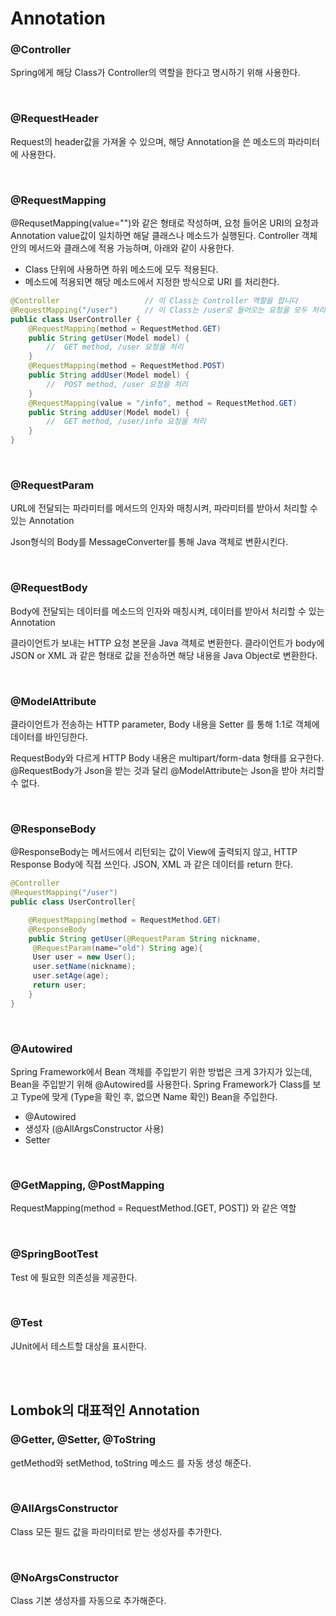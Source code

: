 # Annotation

### @Controller

Spring에게 해당 Class가 Controller의 역할을 한다고 명시하기 위해 사용한다.

<br>

### @RequestHeader

Request의 header값을 가져올 수 있으며, 해당 Annotation을 쓴 메소드의 파라미터에 사용한다.

<br>

### @RequestMapping

@RequsetMapping(value="")와 같은 형태로 작성하며, 요청 들어온 URI의 요청과 Annotation value값이 일치하면 해달 클래스나 메소드가 실행된다. Controller 객체 안의 메서드와 클래스에 적용 가능하며, 아래와 같이 사용한다.

- Class 단위에 사용하면 하위 메소드에 모두 적용된다.
- 메소드에 적용되면 해당 메소드에서 지정한 방식으로 URI 를 처리한다.


```java
@Controller                   // 이 Class는 Controller 역할을 합니다  
@RequestMapping("/user")      // 이 Class는 /user로 들어오는 요청을 모두 처리합니다.  
public class UserController {  
    @RequestMapping(method = RequestMethod.GET)  
    public String getUser(Model model) {  
        //  GET method, /user 요청을 처리  
    }  
    @RequestMapping(method = RequestMethod.POST)  
    public String addUser(Model model) {  
        //  POST method, /user 요청을 처리  
    }  
    @RequestMapping(value = "/info", method = RequestMethod.GET)  
    public String addUser(Model model) {  
        //  GET method, /user/info 요청을 처리  
    }  
}
```

<br>

### @RequestParam

URL에 전달되는 파라미터를 메서드의 인자와 매칭시켜, 파라미터를 받아서 처리할 수 있는 Annotation

Json형식의 Body를 MessageConverter를 통해 Java 객체로 변환시킨다.

<br>

### @RequestBody

Body에 전달되는 데이터를 메소드의 인자와 매칭시켜, 데이터를 받아서 처리할 수 있는 Annotation

클라이언트가 보내는 HTTP 요청 본문을 Java 객체로 변환한다. 클라이언트가 body에 JSON or XML 과 같은 형태로 값을 전송하면 해당 내용을 Java Object로 변환한다.

<br>

### @ModelAttribute

클라이언트가 전송하는 HTTP parameter, Body 내용을 Setter 를 통해 1:1로 객체에 데이터를 바인딩한다.

RequestBody와 다르게 HTTP Body 내용은 multipart/form-data 형태를 요구한다.  @RequestBody가 Json을 받는 것과 달리 @ModelAttribute는 Json을 받아 처리할 수 없다.

<br>

### @ResponseBody

@ResponseBody는 메서드에서 리턴되는 값이 View에 출력되지 않고, HTTP Response Body에 직접 쓰인다. JSON, XML 과 같은 데이터를 return 한다.

```java
@Controller
@RequestMapping("/user")
public class UserController{

	@RequestMapping(method = RequestMethod.GET)
	@ResponseBody
	public String getUser(@RequestParam String nickname,
	 @RequestParam(name="old") String age){
	 User user = new User();
	 user.setName(nickname);
	 user.setAge(age);
	 return user;
	}
}
```

<br>

### @Autowired

Spring Framework에서 Bean 객체를 주입받기 위한 방법은 크게 3가지가 있는데, Bean을 주입받기 위해 @Autowired를 사용한다. Spring Framework가 Class를 보고 Type에 맞게 (Type을 확인 후, 없으면 Name 확인) Bean을 주입한다.

- @Autowired
- 생성자 (@AllArgsConstructor 사용)
- Setter

<br>

### @GetMapping, @PostMapping

RequestMapping(method = RequestMethod.[GET, POST]) 와 같은 역할

<br>

### @SpringBootTest

Test 에 필요한 의존성을 제공한다.

<br>

### @Test

JUnit에서 테스트할 대상을 표시한다.

<br><br>


## Lombok의 대표적인 Annotation


### @Getter, @Setter, @ToString

getMethod와 setMethod, toString 메소드 를 자동 생성 해준다.

<br>

### @AllArgsConstructor

Class 모든 필드 값을 파라미터로 받는 생성자를 추가한다.

<br>

### @NoArgsConstructor

Class 기본 생성자를 자동으로 추가해준다.



